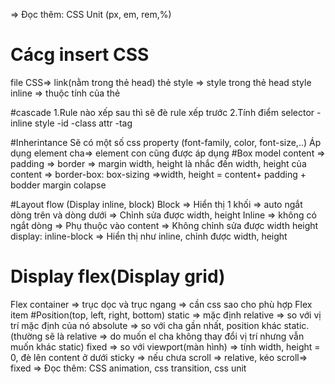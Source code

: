 => Đọc thêm: CSS Unit (px, em, rem,%)
# Cácg insert CSS
file CSS=> link(nằm trong thẻ head)
thẻ style => style trong thẻ head
style inline => thuộc tính của thẻ

#cascade
1.Rule nào xếp sau thì sẽ đè rule xếp trước
2.Tính điểm selector
-inline style
-id
-class attr
-tag

#Inherintance
Sẽ có một số css property (font-family, color, font-size,..)
Áp dụng element cha=> element con cũng được áp dụng 
#Box model
content => padding => border => margin
width, height là nhắc đến width, height của content
=> border-box: box-sizing =>width, height = content+ padding + bodder
margin colapse 

#Layout flow (Display inline, block)
Block => Hiển thị 1 khối => auto ngắt dòng trên và dòng dưới 
=> Chỉnh sửa được width, height
Inline => không có ngắt dòng => Phụ thuộc vào content
=> Không chỉnh sửa được width height
display: inline-block => Hiển thị như inline, chỉnh được width, height
# Display flex(Display grid)
Flex container => trục dọc và trục ngang => cần css sao cho phù hợp 
Flex item
#Position(top, left, right, bottom)
static => mặc định
relative => so với vị trí mặc định của nó
absolute => so với cha gần nhất, position khác static.
(thường sẽ là relative => do muốn el cha không thay đổi vị trí nhưng vẫn muốn khác static)
fixed => so với viewport(màn hình) => tính width, height = 0, đè lên content ở dưới
sticky => nếu chưa scroll => relative, kéo scroll=> fixed
=> Đọc thêm: CSS animation, css transition, css unit

